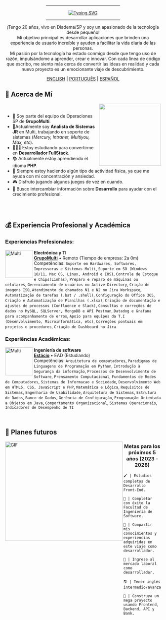 <div align="center">

   <div>
      <hr width="240px" noshade="noshade" size="1">
      <a href="https://git.io/typing-svg"><img src="https://readme-typing-svg.demolab.com?font=Fira+Code&weight=600&size=24&pause=1000&color=F70000&center=true&vCenter=true&random=false&width=435&height=30&lines=Kau%C3%AA+Bertaze+de+Oliveira;Desarrollador+FullStack;Ingeniero+de+Software" alt="Typing SVG" /></a>
      <hr width="240px" noshade="noshade" size="1">
   </div>
   
   <p>
      ¡Tengo 20 años, vivo en Diadema/SP y soy un apasionado de la tecnología desde pequeño!<br>
      Mi objetivo principal es desarrollar aplicaciones que brinden una experiencia de usuario increíble y ayuden a facilitar la vida diaria de las personas.<br>
      Mi pasión por la tecnología ha estado conmigo desde que tengo uso de razón, impulsándome a aprender, crear e innovar. Con cada línea de código que escribo, me siento más cerca de convertir las ideas en realidad y cada nuevo proyecto es un emocionante viaje de descubrimiento.
   </p>

   <a href="https://github.com/KaueTTS"><span>ENGLISH</span></a> |
   <a href="https://github.com/KaueTTS/KaueTTS/blob/main/README_PTBR.md"><span>PORTUGUÊS</span></a> |
   <a href="https://github.com/KaueTTS/KaueTTS/blob/main/README_ES.md"><span>ESPAÑOL</span></a>

</div>

<div>

   ## 📝 Acerca de Mí

   <img width="200px" align="right" src="https://media.tenor.com/TyhWL7gJwPgAAAAi/peppo-dance.gif">

   <br>

   - 📌 Soy parte del equipo de Operaciones SP de **GrupoMulti**.
   - 🔌Actualmente soy **Analista de Sistemas JR** en Multi, trabajando en soporte de sistemas (*Mercury, Intranet, Multiyou, Max, etc*).
   - 👨🏻‍💻 Estoy estudiando para convertirme en **Desarrollador FullStack**.
   - 📚 Actualmente estoy aprendiendo el idioma **PHP**.
   - 💪 Siempre estoy haciendo algún tipo de actividad física, ya que me ayuda con mi concentración y ansiedad.
   - 🎮 Disfruto jugando algunos juegos de vez en cuando.
   - 🤝 Busco intercambiar información sobre **Desarrollo** para ayudar con el crecimiento profesional.

</div>

<br>
<br>

<div>

   ## 💰 Experiencia Profesional y Académica

   <h3>Experiencias Profesionales:</h3>

   [<img align="left" width="90px" height="90px" alt="Multi" src="https://i.postimg.cc/NfhFgdDS/1659028914663.jpg"/>](https://www.multilaser.com.br/)
   **Electrónica y TI** \
   [**GrupoMulti**](https://www.multilaser.com.br/) • Remoto (Tiempo de empresa: 2a 0m) \
   Competências: `Suporte em Hardwares, Softwares, Impressoras e Sistemas Multi`, `Suporte em SO (Windows 10/11, Mac OS, Linux, Android e IOS)`, `Controle de Estoque e Chips(Linhas)`, `Preparo e reparo de máquinas ou celulares`, `Gerenciamento de usuários no Active Directory`, `Crição de imagens ISO`, `Atendimento de chamados N1 e N2 no Jira Workspace`, `Automatização de tarefas (.bat / .shell)`, `Configuração do Office 365`, `Criação e Automatização de Planilhas (.xlsx)`, `Criação de documentação e ajustes de processos (Confluence e Slack)`, `Consultas e correções de dados no MySQL, SQLServer, MongoDB e API Postman`, `Datadog e Grafana para acompanhamento de erros`, `Apoio para equipes da T.I (Desenvolvimento, Microinformática, etc)`, `Correções pontuais em projetos e procedures`, `Criação de Dashboard no Jira`

   <h3>Experiências Acadêmicas:</h3>

   [<img align="left" width="90px" height="90px" alt="Multi" src="https://i.postimg.cc/DZ4CsXCp/beb7593d7a55a49804b75a36a841c0b9.jpg"/>](https://estacio.br/)
   **Ingeniería de software** \
   [**Estácio**](https://estacio.br/) • EAD (Estudiando) \
   Competências:  `Arquitetura de computadores`, `Paradigmas de Linguagens de Programação em Python`, `Introdução à Segurança da informação`, `Processos de Desenvolvimento de Software`, `Prensamento Computacional`, `Fundamentos de Redes de Computadores`, `Sistemas de Informacao e Sociedade`, `Desenvolvimento Web em HTML5, CSS, JavaScript e PHP`, `Matemática e Lógica`, `Requisitos de Sistemas`, `Engenharia de Usabilidade`, `Arquitetura de Sistemas`, `Estrutura de Dados`, `Banco de Dados`, `Gerência de Configuração`, `Programação Orientada a Objetos em Java`, `Comportamento Organizacional`, `Sistemas Operacionais`, `Indicadores de Desempenho de TI`

</div>

<br>

<div>

   ## 🎯 Planes futuros

   <img width="380px" height="320px" align="left" alt="GIF" src="https://media.tenor.com/I3RjM4xQO0kAAAAi/monitors-typing.gif">

   <h3 align="center">Metas para los próximos 5 años (2023 - 2028)</h3>

   ```
   🖌️ | Estudios completos de Desarrollo Front-End.

   🧠 | Completar con éxito la Facultad de Ingeniería de Software.

   🌟 | Compartir mis conocimientos y experiencias adquiridas en este viaje como desarrollador.

   📖 | Ingrese al mercado laboral como desarrollador.

   🌎 | Tener inglés intermedio/avanzado.

   🤖 | Construya un mega proyecto usando Frontend, Backend, API y Bank.
   ```

</div>